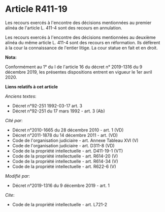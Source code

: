 # Article R411-19

Les recours exercés à l'encontre des décisions mentionnées au premier alinéa de l'article L. 411-4 sont des recours en
annulation.

Les recours exercés à l'encontre des décisions mentionnées au deuxième alinéa du même article L. 411-4 sont des recours en
réformation. Ils défèrent à la cour la connaissance de l'entier litige. La cour statue en fait et en droit.

**Nota:**

Conformément au 1° du I de l'article 16 du décret n° 2019-1316 du 9 décembre 2019, les présentes dispositions entrent en
vigueur le 1er avril 2020.

**Liens relatifs à cet article**

_Anciens textes_:

  - Décret n°92-251 1992-03-17 art. 3
  - Décret n°92-251 du 17 mars 1992 - art. 3 (Ab)

_Cité par_:

  - Décret n°2010-1665 du 28 décembre 2010 - art. 1 (VD)
  - Décret n°2011-1878 du 14 décembre 2011 - art. (VD)
  - Code de l'organisation judiciaire - art. Annexe Tableau XVI (V)
  - Code de l'organisation judiciaire - art. D311-8 (VD)
  - Code de la propriété intellectuelle - art. D411-19-1 (VT)
  - Code de la propriété intellectuelle - art. R614-20 (V)
  - Code de la propriété intellectuelle - art. R614-34 (V)
  - Code de la propriété intellectuelle - art. R622-6 (V)

_Modifié par_:

  - Décret n°2019-1316 du 9 décembre 2019 - art. 1

_Cite_:

  - Code de la propriété intellectuelle - art. L721-2
